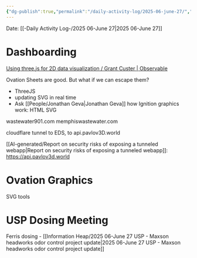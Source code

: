```yaml
---
{"dg-publish":true,"permalink":"/daily-activity-log/2025-06-june-27/","noteIcon":"","created":"2025-07-07T14:23:43.515-05:00"}
---
```


Date: [[-Daily Activity Log-/2025 06-June 27\|2025 06-June 27]]

# Dashboarding
[Using three.js for 2D data visualization / Grant Custer | Observable](https://observablehq.com/@grantcuster/using-three-js-for-2d-data-visualization)

Ovation Sheets are good. But what if we can escape them?
- ThreeJS
- updating SVG in real time
- Ask [[People/Jonathan Geva\|Jonathan Geva]] how Ignition graphics work: HTML SVG

wastewater901.com
memphiswastewater.com

cloudflare tunnel to EDS, to api.pavlov3D.world

[[AI-generated/Report on security risks of exposing a tunneled webapp\|Report on security risks of exposing a tunneled webapp]]: https://api.pavlov3d.world
# Ovation Graphics
SVG tools

# USP Dosing Meeting
Ferris dosing - [[Information Heap/2025 06-June 27 USP - Maxson headworks odor control project update\|2025 06-June 27 USP - Maxson headworks odor control project update]]
